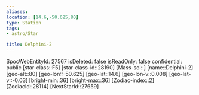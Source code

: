 ```yaml
---
aliases: 
location: [14.6,-50.625,80]
type: Station
tags:
- astro/Star

title: Delphini-2
---
```

SpocWebEntityId: 27567
isDeleted: false
isReadOnly: false
confidential: public
[star-class::F5]
[star-class-id::28190]
[Mass-sol::]
[name::Delphini-2]
[geo-alt::80]
[geo-lon::-50.625]
[geo-lat::14.6]
[geo-lon-v::0.008]
[geo-lat-v::-0.03]
[bright-min::36]
[bright-max::36]
[Zodiac-index::2]
[ZodiacId::28114]
[NextStarId::27659]



